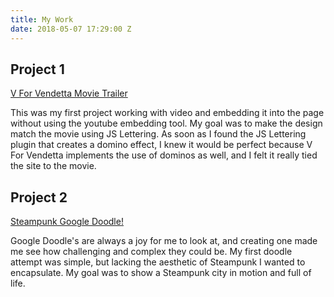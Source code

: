 ```yaml
---
title: My Work
date: 2018-05-07 17:29:00 Z
---
```


## Project 1

[V For Vendetta Movie Trailer](https://esalladay.github.io/vforvendetta/)

This was my first project working with video and embedding it into the page without using the youtube embedding tool. My goal was to make the design match the movie using JS Lettering. As soon as I found the JS Lettering plugin that creates a domino effect, I knew it would be perfect because V For Vendetta implements the use of dominos as well, and I felt it really tied the site to the movie.

## Project 2

[Steampunk Google Doodle! ](https://esalladay.github.io/google-doodle/)

Google Doodle's are always a joy for me to look at, and creating one made me see how challenging and complex they could be. My first doodle attempt was simple, but lacking  the aesthetic of Steampunk I wanted to encapsulate. My goal was to show a Steampunk city in motion and full of life. 

